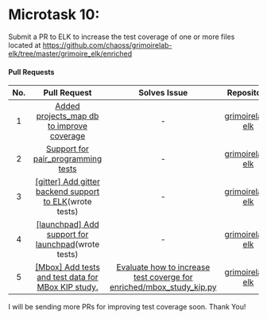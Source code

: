 # Microtask 10:
Submit a PR to ELK to increase the test coverage of one or more files located at https://github.com/chaoss/grimoirelab-elk/tree/master/grimoire_elk/enriched

#### Pull Requests 

| No.  | Pull Request                                                                                                               | Solves Issue                                                                                   | Repository                                                                        | Status          |
|:----:|:--------------------------------------------------------------------------------------------------------------------------:|:----------------------------------------------------------------------------------------------:|:---------------------------------------------------------------------------------:|:---------------:|
|  1   |[Added projects_map db to improve coverage](https://github.com/chaoss/grimoirelab-elk/pull/828)| -                                                                                              |[grimoirelab-elk](https://github.com/chaoss/grimoirelab-elk)      |  Merged         |
|  2   |[Support for pair_programming tests](https://github.com/chaoss/grimoirelab-elk/pull/832)| -                                                                                              |[grimoirelab-elk](https://github.com/chaoss/grimoirelab-elk)      |  Merged         |
|  3   |[[gitter] Add gitter backend support to ELK](https://github.com/chaoss/grimoirelab-elk/pull/831)(wrote tests)| -                                                                                              |[grimoirelab-elk](https://github.com/chaoss/grimoirelab-elk)      |  Merged         |
|  4   |[[launchpad] Add support for launchpad](https://github.com/chaoss/grimoirelab-elk/pull/851)(wrote tests)| -                                                                                              |[grimoirelab-elk](https://github.com/chaoss/grimoirelab-elk)      |  Open         |
|  5   |[[Mbox] Add tests and test data for MBox KIP study.](https://github.com/chaoss/grimoirelab-elk/pull/865)| [Evaluate how to increase test coverge for enriched/mbox_study_kip.py](https://github.com/chaoss/grimoirelab-elk/issues/840)                                                                                              |[grimoirelab-elk](https://github.com/chaoss/grimoirelab-elk)      |  Open         |

I will be sending more PRs for improving test coverage soon. Thank You!
